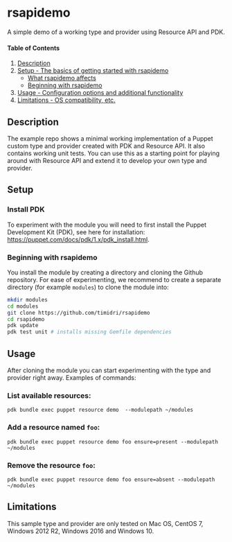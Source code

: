 
# rsapidemo

A simple demo of a working type and provider using Resource API and PDK.

#### Table of Contents

1. [Description](#description)
2. [Setup - The basics of getting started with rsapidemo](#setup)
    * [What rsapidemo affects](#what-rsapidemo-affects)
    * [Beginning with rsapidemo](#beginning-with-rsapidemo)
3. [Usage - Configuration options and additional functionality](#usage)
4. [Limitations - OS compatibility, etc.](#limitations)

## Description

The example repo shows a minimal working implementation of a Puppet custom type and provider created with PDK and Resource API. It also contains working unit tests.
You can use this as a starting point for playing around with Resource API and extend it to develop your own type and provider.

## Setup

### Install PDK

To experiment with the module you will need to first install the Puppet Development Kit (PDK), 
see here for installation: <https://puppet.com/docs/pdk/1.x/pdk_install.html>.

### Beginning with rsapidemo

You  install the module by creating a directory and cloning the Github repository. 
For ease of experimenting, we recommend to create a separate directory (for example `modules`) to clone the module into:

```bash
mkdir modules
cd modules
git clone https://github.com/timidri/rsapidemo
cd rsapidemo
pdk update
pdk test unit # installs missing Gemfile dependencies
```

## Usage

After cloning the module you can start experimenting with the type and provider right away.
Examples of commands:

### List available resources: 

`pdk bundle exec puppet resource demo  --modulepath ~/modules`

### Add a resource named `foo`:

`pdk bundle exec puppet resource demo foo ensure=present --modulepath ~/modules`

### Remove the resource `foo`:

`pdk bundle exec puppet resource demo foo ensure=absent --modulepath ~/modules`

## Limitations

This sample type and provider are only tested on Mac OS, CentOS 7, Windows 2012 R2, Windows 2016 and Windows 10.